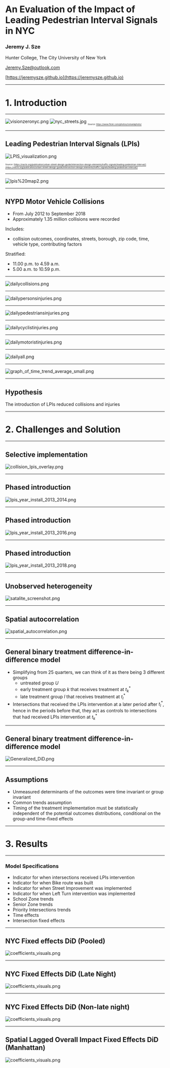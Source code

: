 <!-- $theme: default -->

<!-- page_number: true -->

# An Evaluation of the Impact of Leading Pedestrian Interval Signals in NYC

### Jeremy J. Sze
Hunter College, The City University of New York

[Jeremy.Sze@outlook.com](mailto:Jeremy.Sze@outlook.com)

[https://jeremysze.github.io](https://jeremysze.github.io)

---
# 1. Introduction

---
![visionzeronyc.png](../manuscripts/visionzeronyc.png)
![nyc_streets.jpg](../manuscripts/nyc_streets.jpg)
<sub><sub><sub><sup> Source: https://www.flickr.com/photos/romankphoto/</sup></sub></sub></sub>

---
## Leading Pedestrian Interval Signals (LPIs)
![LPIS_visualization.png](../manuscripts/LPIS_visualization.png)

<sub><sub><sub><sup> Source: [https://nacto.org/publication/urban-street-design-guide/intersection-design-elements/traffic-signals/leading-pedestrian-interval/](https://nacto.org/publication/urban-street-design-guide/intersection-design-elements/traffic-signals/leading-pedestrian-interval/)</sup></sub></sub></sub>

---
![lpis%20map2.png](../manuscripts/lpis%20map2.png)

---
## NYPD Motor Vehicle Collisions
* From July 2012 to September 2018
* Approximately 1.35 million collisions were recorded

Includes: 
* collision outcomes, coordinates, streets, borough, zip code, time, vehicle type, contributing factors

Stratified:
* 11.00 p.m. to 4.59 a.m.
* 5.00 a.m. to 10.59 p.m.

---
![dailycollisions.png](../manuscripts/dailycollisions.png)

---
![dailypersonsinjuries.png](../manuscripts/dailypersonsinjuries.png)

---
![dailypedestriansinjuries.png](../manuscripts/dailypedestriansinjuries.png)

---
![dailycyclistinjuries.png](../manuscripts/dailycyclistinjuries.png)

---
![dailymotoristinjuries.png](../manuscripts/dailymotoristinjuries.png)

---
![dailyall.png](../manuscripts/dailyall.png)

---
![graph_of_time_trend_average_small.png](../manuscripts/graph_of_time_trend_average_small.png)

---
## Hypothesis

The introduction of LPIs reduced collisions and injuries

---
# 2. Challenges and Solution

---
## Selective implementation
![collision_lpis_overlay.png](../manuscripts/collision_lpis_overlay.png)

---
## Phased introduction
![lpis_year_install_2013_2014.png](../manuscripts/lpis_year_install_2013_2014.png)

---
## Phased introduction

![lpis_year_install_2013_2016.png](../manuscripts/lpis_year_install_2013_2016.png)

---

## Phased introduction

![lpis_year_install_2013_2018.png](../manuscripts/lpis_year_install_2013_2018.png)

---

## Unobserved heterogeneity

![satalite_screenshot.png](../manuscripts/satalite_screenshot.png)

---
## Spatial autocorrelation
![spatial_autocorrelation.png](../manuscripts/spatial_autocorrelation.png)

---
## General binary treatment difference-in-difference model
* Simplifying from 25 quarters, we can think of it as there being 3 different groups
    * untreated group $U$
    * early treatment group $k$ that receives treatment at $t^*_k$
    * late treatment group $l$ that receives treatment at $t^*_l$
* Intersections that received the LPIs intervention at a later period after $t^*_l$, hence in the periods before that, they act as controls to intersections that had received LPIs intervention at $t^*_k$
---

## General binary treatment difference-in-difference model

![Generalized_DiD.png](../manuscripts/Generalized_DiD.png)

---
## Assumptions
* Unmeasured determinants of the outcomes were time invariant or group invariant
* Common trends assumption
* Timing of the treatment implementation must be statistically independent of the potential outcomes distributions, conditional on the group-and time-fixed effects

---
# 3. Results
---
### Model Specifications
* Indicator for when intersections received LPIs intervention
* Indicator for when Bike route was built
* Indicator for when Street Improvement was implemented
* Indicator for when Left Turn intervention was implemented
* School Zone trends
* Senior Zone trends
* Priority Intersections trends
* Time effects
* Intersection fixed effects

---

## NYC Fixed effects DiD (Pooled)
![coefficients_visuals.png](../manuscripts/NYC_collisions_pooled_visuals.png)

---

## NYC Fixed Effects DiD (Late Night)
![coefficients_visuals.png](../manuscripts/NYC_collisions_latenight_visuals.png)

---

## NYC Fixed Effects DiD (Non-late night)
![coefficients_visuals.png](../manuscripts/NYC_collisions_nonlatenight_visuals.png)

---

## Spatial Lagged Overall Impact Fixed Effects DiD (Manhattan)
![coefficients_visuals.png](../manuscripts/Manhattan_collisions_overall_visuals.png)
